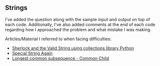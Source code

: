 ## Strings

I've added the question along with the sample input and output on top of each code. Additionally, I've also added comments at the end of each code regarding how I approached the problem and what mistake I was making. 

Articles/Material I referred to when facing difficulties:
- [Sherlock and the Valid String using collections library Python](https://www.thepoorcoder.com/hackerrank-sherlock-and-the-valid-string-solution/)
- [Special String Again](https://www.hackerrank.com/challenges/special-palindrome-again/forum/comments/526802)
- [Longest common subsequence - Common Child](https://gist.github.com/brokensandals/5aa7bffa693c70d80868f023c02b74cb)
